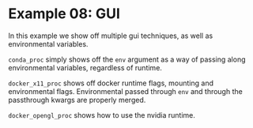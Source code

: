 # Example 08: GUI

In this example we show off multiple gui techniques, as well as environmental variables.

`conda_proc` simply shows off the `env` argument as a way of passing along environmental variables, regardless of runtime.

`docker_x11_proc` shows off docker runtime flags, mounting and environmental flags. Environmental passed through `env` and through the passthrough kwargs are properly merged.

`docker_opengl_proc` shows how to use the nvidia runtime.
